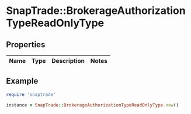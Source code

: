 # SnapTrade::BrokerageAuthorizationTypeReadOnlyType

## Properties

| Name | Type | Description | Notes |
| ---- | ---- | ----------- | ----- |

## Example

```ruby
require 'snaptrade'

instance = SnapTrade::BrokerageAuthorizationTypeReadOnlyType.new()
```

